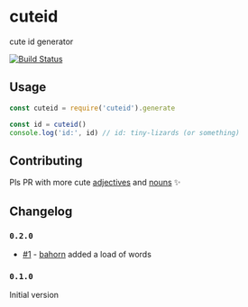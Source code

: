# cuteid
cute id generator

[![Build Status](https://travis-ci.org/jmsv/cuteid.svg?branch=master)](https://travis-ci.org/jmsv/cuteid)

## Usage

```js
const cuteid = require('cuteid').generate

const id = cuteid()
console.log('id:', id) // id: tiny-lizards (or something)
```

## Contributing

Pls PR with more cute [adjectives](https://github.com/jmsv/cuteid/blob/master/src/adjectives.ts) and [nouns](https://github.com/jmsv/cuteid/blob/master/src/nouns.ts) ✨

## Changelog

### `0.2.0`

- [#1](https://github.com/jmsv/cuteid/pull/1) - [bahorn](https://github.com/bahorn) added a load of words

### `0.1.0`

Initial version
